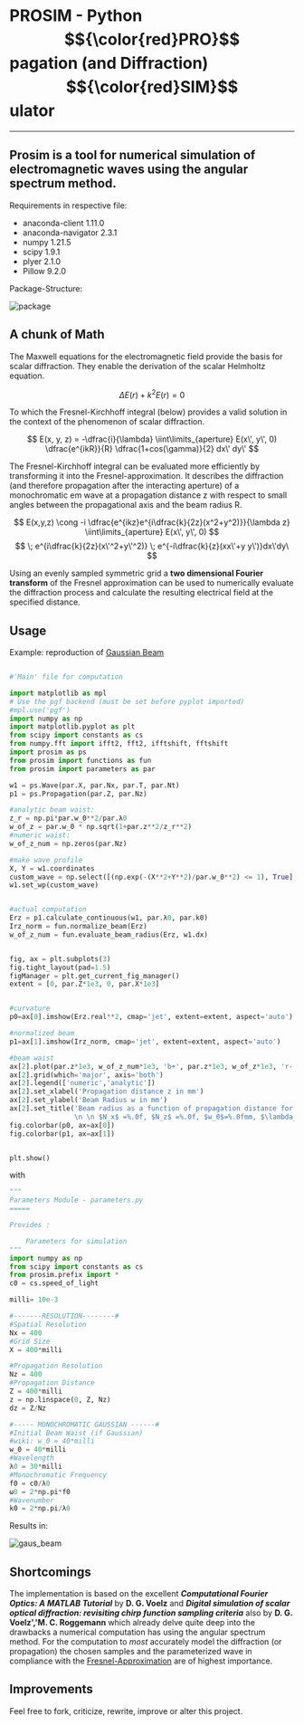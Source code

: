 # PROSIM - Python $${\color{red}PRO}$$pagation (and Diffraction) $${\color{red}SIM}$$ulator
---
Prosim is a tool for numerical simulation of electromagnetic waves using the angular spectrum method.
---

Requirements in respective file:
+ anaconda-client 1.11.0
+ anaconda-navigator 2.3.1
+ numpy 1.21.5
+ scipy 1.9.1
+ plyer 2.1.0
+ Pillow 9.2.0

Package-Structure:

![package](https://github.com/hakimtayari/prosim-Diffraction-Simulator/assets/88373056/f716284b-b4ae-4d02-a3cf-41650b261139)

## A chunk of Math

The Maxwell equations for the electromagnetic field provide the basis for scalar diffraction. They enable the derivation of the scalar Helmholtz equation.

$$ \Delta E(r) + k^2  E(r) = 0 $$      
     
To which the Fresnel-Kirchhoff integral (below) provides a valid solution in the context of the phenomenon of scalar diffraction.
 
$$  E(x, y, z) = -\dfrac{i}{\lambda}  \iint\limits_{aperture} E(x\', y\', 0) \dfrac{e^{ikR}}{R}   \dfrac{1+cos(\gamma)}{2} dx\' dy\' $$
    
The Fresnel-Kirchhoff integral can be evaluated more efficiently by transforming it into the Fresnel-approximation.
It describes the diffraction (and therefore propagation after the interacting aperture) of a monochromatic em wave at a propagation distance z with respect to small angles between the propagational axis and the beam radius R.

$$ E(x,y,z) \cong  -i \dfrac{e^{ikz}e^{i\dfrac{k}{2z}(x^2+y^2)}}{\lambda z}  \iint\limits_{aperture} E(x\', y\', 0) $$ $$ \; e^{i\dfrac{k}{2z}(x\'^2+y\'^2)} \; e^{-i\dfrac{k}{z}(xx\'+y y\')}dx\'dy\ $$

Using an evenly sampled symmetric grid a **two dimensional Fourier transform** of the Fresnel approximation can be used to numerically evaluate the diffraction process and calculate the resulting electrical field at the specified distance. 

## Usage

Example: reproduction of [Gaussian Beam](https://en.wikipedia.org/wiki/Gaussian_beam)

```python

#'Main' file for computation

import matplotlib as mpl
# Use the pgf backend (must be set before pyplot imported)
#mpl.use('pgf')
import numpy as np
import matplotlib.pyplot as plt
from scipy import constants as cs
from numpy.fft import ifft2, fft2, ifftshift, fftshift
import prosim as ps
from prosim import functions as fun
from prosim import parameters as par

w1 = ps.Wave(par.X, par.Nx, par.T, par.Nt)
p1 = ps.Propagation(par.Z, par.Nz)

#analytic beam waist:
z_r = np.pi*par.w_0**2/par.λ0
w_of_z = par.w_0 * np.sqrt(1+par.z**2/z_r**2)
#numeric waist:
w_of_z_num = np.zeros(par.Nz)

#make wave profile
X, Y = w1.coordinates
custom_wave = np.select([(np.exp(-(X**2+Y**2)/par.w_0**2) <= 1), True], [np.exp(-(X**2+Y**2)/par.w_0**2),0])
w1.set_wp(custom_wave)


#actual computation
Erz = p1.calculate_continuous(w1, par.λ0, par.k0)
Irz_norm = fun.normalize_beam(Erz)
w_of_z_num = fun.evaluate_beam_radius(Erz, w1.dx)


fig, ax = plt.subplots(3)
fig.tight_layout(pad=1.5)
figManager = plt.get_current_fig_manager()
extent = [0, par.Z*1e3, 0, par.X*1e3]


#curvature
p0=ax[0].imshow(Erz.real**2, cmap='jet', extent=extent, aspect='auto')

#normalized beam
p1=ax[1].imshow(Irz_norm, cmap='jet', extent=extent, aspect='auto')

#beam waist
ax[2].plot(par.z*1e3, w_of_z_num*1e3, 'b+', par.z*1e3, w_of_z*1e3, 'r-', linewidth='0.7')
ax[2].grid(which='major', axis='both')
ax[2].legend(['numeric','analytic'])
ax[2].set_xlabel('Propagation distance z in mm')
ax[2].set_ylabel('Beam Radius w in mm')
ax[2].set_title('Beam radius as a function of propagation distance for Gaussian beam \
                \n \n $N_x$ =%.0f, $N_z$ =%.0f, $w_0$=%.0fmm, $\lambda_0$=%.0fmm' % (par.Nx, par.Nz, par.w_0/par.milli, par.λ0/par.milli))
fig.colorbar(p0, ax=ax[0])
fig.colorbar(p1, ax=ax[1])


plt.show()
```

with 

```python
"""
Parameters Module - parameters.py
=====

Provides :

    Parameters for simulation
"""
import numpy as np
from scipy import constants as cs
from prosim.prefix import *
c0 = cs.speed_of_light

milli= 10e-3

#-------RESOLUTION--------#
#Spatial Resolution
Nx = 400
#Grid Size
X = 400*milli

#Propagation Resolution
Nz = 400
#Propagation Distance
Z = 400*milli
z = np.linspace(0, Z, Nz)
dz = Z/Nz

#----- MONOCHROMATIC GAUSSIAN ------#
#Initial Beam Waist (if Gaussian)
#wiki: w_0 = 40*milli
w_0 = 40*milli
#Wavelength 
λ0 = 30*milli
#Monochromatic Frequency 
f0 = c0/λ0
ω0 = 2*np.pi*f0
#Wavenumber
k0 = 2*np.pi/λ0

```

Results in:

![gaus_beam](https://github.com/hakimtayari/prosim-Diffraction-Simulator/assets/88373056/50f9a94f-0c83-4ca7-afc7-95b2f0ccd328)



## Shortcomings

The implementation is based on the excellent ***Computational Fourier Optics: A MATLAB Tutorial*** by **D. G. Voelz** and
***Digital simulation of scalar optical diffraction: revisiting chirp function sampling criteria*** also by **D. G. Voelz','M. C. Roggemann** which already delve quite deep into the drawbacks a numerical computation has using the angular spectrum method.
For the computation to *most* accurately model the diffraction (or propagation) the chosen samples and the parameterized wave in compliance with the [Fresnel-Approximation](https://en.wikipedia.org/wiki/Fresnel_diffraction) are of highest importance. 

## Improvements 


Feel free to fork, criticize, rewrite, improve or alter this project.
